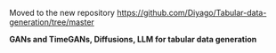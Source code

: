 Moved to the new repository https://github.com/Diyago/Tabular-data-generation/tree/master 

**GANs and TimeGANs, Diffusions, LLM for tabular data generation**
